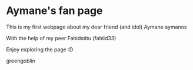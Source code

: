 # Aymane's fan page

This is my first webpage about my dear friend (and idol) Aymane aymanos 

With the help of my peer Fahidstitu (fahiid33)

Enjoy exploring the page :D

greengoblin
